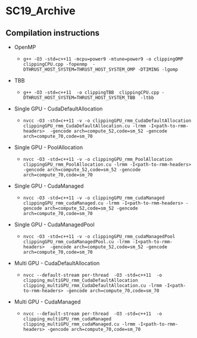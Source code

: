 # SC19_Archive

## Compilation instructions

- OpenMP
  - `g++ -O3 -std=c++11 -mcpu=power9 -mtune=power9 -o clippingOMP  clippingCPU.cpp -fopenmp  -DTHRUST_HOST_SYSTEM=THRUST_HOST_SYSTEM_OMP -DTIMING -lgomp`

- TBB
  - `g++ -O3 -std=c++11  -o clippingTBB  clippingCPU.cpp -DTHRUST_HOST_SYSTEM=THRUST_HOST_SYSTEM_TBB  -ltbb`

- Single GPU - CudaDefaultAllocation
  - `nvcc -O3 -std=c++11 -v -o clippingGPU_rmm_CudaDefaultAllocation  clippingGPU_rmm_CudaDefaultAllocation.cu -lrmm -I<path-to-rmm-headers>  -gencode arch=compute_52,code=sm_52 -gencode arch=compute_70,code=sm_70`


- Single GPU - PoolAllocation
  - `nvcc -O3 -std=c++11 -v -o clippingGPU_rmm_PoolAllocation  clippingGPU_rmm_PoolAllocation.cu -lrmm -I<path-to-rmm-headers>  -gencode arch=compute_52,code=sm_52 -gencode arch=compute_70,code=sm_70`

- Single GPU - CudaManaged
  - `nvcc -O3 -std=c++11 -v -o clippingGPU_rmm_cudaManaged  clippingGPU_rmm_cudaManaged.cu -lrmm -I<path-to-rmm-headers> -gencode arch=compute_52,code=sm_52 -gencode arch=compute_70,code=sm_70`

- Single GPU - CudaManagedPool
  - `nvcc -O3 -std=c++11 -v -o clippingGPU_rmm_cudaManagedPool  clippingGPU_rmm_cudaManagedPool.cu -lrmm -I<path-to-rmm-headers>  -gencode arch=compute_52,code=sm_52 -gencode arch=compute_70,code=sm_70`

- Multi GPU - CudaDefaultAllocation
  - `nvcc --default-stream per-thread  -O3 -std=c++11  -o clipping_multiGPU_rmm_CudaDefaultAllocation  clipping_multiGPU_rmm_CudaDefaultAllocation.cu -lrmm -I<path-to-rmm-headers> -gencode arch=compute_70,code=sm_70 `

- Multi GPU - CudaManaged
  - `nvcc --default-stream per-thread  -O3 -std=c++11  -o clipping_multiGPU_rmm_cudaManaged  clipping_multiGPU_rmm_cudaManaged.cu -lrmm -I<path-to-rmm-headers> -gencode arch=compute_70,code=sm_70`



